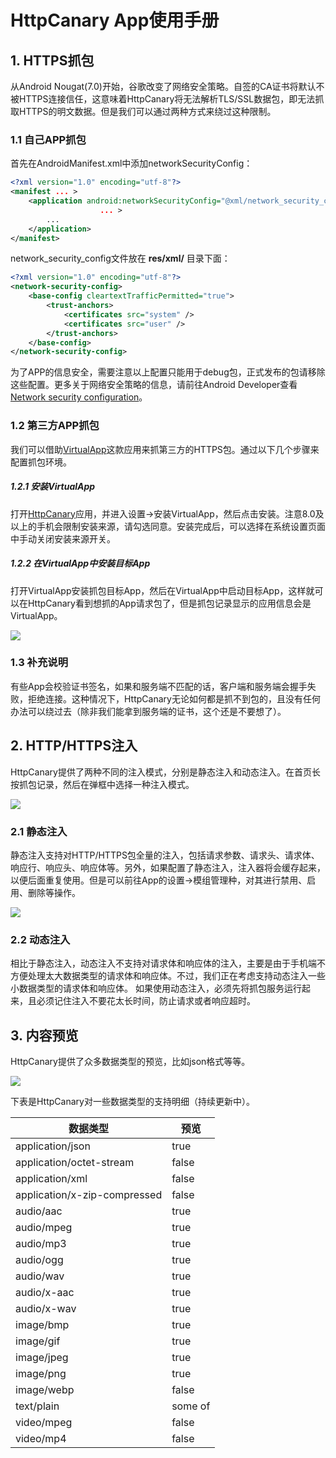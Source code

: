 # HttpCanary App使用手册
## 1. HTTPS抓包
从Android Nougat(7.0)开始，谷歌改变了网络安全策略。自签的CA证书将默认不被HTTPS连接信任，这意味着HttpCanary将无法解析TLS/SSL数据包，即无法抓取HTTPS的明文数据。但是我们可以通过两种方式来绕过这种限制。

### 1.1 自己APP抓包
首先在AndroidManifest.xml中添加networkSecurityConfig：
```xml
<?xml version="1.0" encoding="utf-8"?>
<manifest ... >
    <application android:networkSecurityConfig="@xml/network_security_config"
                    ... >
        ...
    </application>
</manifest>
```
network_security_config文件放在 **res/xml/** 目录下面：
```xml
<?xml version="1.0" encoding="utf-8"?>
<network-security-config>
    <base-config cleartextTrafficPermitted="true">
        <trust-anchors>
            <certificates src="system" />
            <certificates src="user" />
        </trust-anchors>
    </base-config>
</network-security-config>
```
为了APP的信息安全，需要注意以上配置只能用于debug包，正式发布的包请移除这些配置。更多关于网络安全策略的信息，请前往Android Developer查看[Network security configuration](https://developer.android.com/training/articles/security-config)。

### 1.2 第三方APP抓包
我们可以借助[VirtualApp](https://github.com/asLody/VirtualApp)这款应用来抓第三方的HTTPS包。通过以下几个步骤来配置抓包环境。

##### 1.2.1 安装VirtualApp
打开[HttpCanary](https://play.google.com/store/apps/details?id=com.guoshi.httpcanary)应用，并进入设置->安装VirtualApp，然后点击安装。注意8.0及以上的手机会限制安装来源，请勾选同意。安装完成后，可以选择在系统设置页面中手动关闭安装来源开关。
 
##### 1.2.2 在VirtualApp中安装目标App
打开VirtualApp安装抓包目标App，然后在VirtualApp中启动目标App，这样就可以在HttpCanary看到想抓的App请求包了，但是抓包记录显示的应用信息会是VirtualApp。

![](https://github.com/MegatronKing/HttpCanary/blob/master/assets/screenshot_en_03.png)

### 1.3 补充说明
有些App会校验证书签名，如果和服务端不匹配的话，客户端和服务端会握手失败，拒绝连接。这种情况下，HttpCanary无论如何都是抓不到包的，且没有任何办法可以绕过去（除非我们能拿到服务端的证书，这个还是不要想了）。

## 2. HTTP/HTTPS注入
HttpCanary提供了两种不同的注入模式，分别是静态注入和动态注入。在首页长按抓包记录，然后在弹框中选择一种注入模式。

![](https://github.com/MegatronKing/HttpCanary/blob/master/assets/screenshot_en_01.png)

### 2.1 静态注入
静态注入支持对HTTP/HTTPS包全量的注入，包括请求参数、请求头、请求体、响应行、响应头、响应体等。另外，如果配置了静态注入，注入器将会缓存起来，以便后面重复使用。但是可以前往App的设置->模组管理种，对其进行禁用、启用、删除等操作。

![](https://github.com/MegatronKing/HttpCanary/blob/master/assets/screenshot_en_02.png)

### 2.2 动态注入
相比于静态注入，动态注入不支持对请求体和响应体的注入，主要是由于手机端不方便处理太大数据类型的请求体和响应体。不过，我们正在考虑支持动态注入一些小数据类型的请求体和响应体。
如果使用动态注入，必须先将抓包服务运行起来，且必须记住注入不要花太长时间，防止请求或者响应超时。

## 3. 内容预览
HttpCanary提供了众多数据类型的预览，比如json格式等等。

![](https://github.com/MegatronKing/HttpCanary/blob/master/assets/screenshot_en_04.png)

下表是HttpCanary对一些数据类型的支持明细（持续更新中）。

| 数据类型 | 预览 |
| --- | --- | 
| application/json | true |
| application/octet-stream | false |
| application/xml | false |
| application/x-zip-compressed | false |
| audio/aac | true |
| audio/mpeg | true |
| audio/mp3 | true |
| audio/ogg | true |
| audio/wav | true |
| audio/x-aac | true |
| audio/x-wav | true |
| image/bmp | true |
| image/gif | true |
| image/jpeg | true |
| image/png | true |
| image/webp | false |
| text/plain | some of |
| video/mpeg | false |
| video/mp4 | false |
